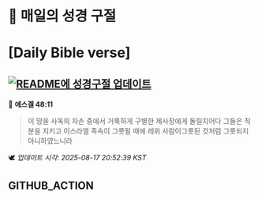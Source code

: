 # 🙏 매일의 성경 구절
# [Daily Bible verse]
## [![README에 성경구절 업데이트](https://github.com/DONGSUKA/first_test/actions/workflows/update-readme-bible.yml/badge.svg)](https://github.com/DONGSUKA/first_test/actions/workflows/update-readme-bible.yml)
<!-- START_BIBLE_VERSE -->
📖 **에스겔 48:11**
> 이 땅을 사독의 자손 중에서 거룩하게 구별한 제사장에게 돌릴지어다 그들은 직분을 지키고 이스라엘 족속이 그릇될 때에 레위 사람이그릇된 것처럼 그릇되지 아니하였느니라

🕊️ _업데이트 시각: 2025-08-17 20:52:39 KST_
  <!-- END_BIBLE_VERSE -->
## GITHUB_ACTION

